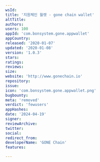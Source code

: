 ```yaml
---
wsId: 
title: '지원체인 월렛 - gone chain wallet'
altTitle: 
authors: 
users: 100
appId: 'com.bonsystem.gone.appwallet'
appCountry: 
released: '2020-01-07'
updated: '2020-01-08'
version: '1.0.3'
stars: 
ratings: 
reviews: 
size: 
website: 'http://www.gonechain.io'
repository: 
issue: 
icon: 'com.bonsystem.gone.appwallet.png'
bugbounty: 
meta: 'removed'
verdict: 'fewusers'
appHashes: 
date: '2024-04-19'
signer: 
reviewArchive: 
twitter: 
social: 
redirect_from: 
developerName: 'GONE Chain'
features: 

---
```


